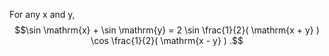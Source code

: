 For any x and y, $$\sin \mathrm{x} + \sin \mathrm{y} 
= 2 \sin \frac{1}{2}( \mathrm{x + y} ) \cos \frac{1}{2}( \mathrm{x - y} ) .$$

